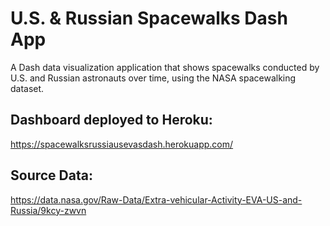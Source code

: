 # U.S. & Russian Spacewalks Dash App
A Dash data visualization application that shows spacewalks conducted by U.S. and Russian astronauts over time, using the NASA spacewalking dataset.

## Dashboard deployed to Heroku:
https://spacewalksrussiausevasdash.herokuapp.com/

## Source Data:
https://data.nasa.gov/Raw-Data/Extra-vehicular-Activity-EVA-US-and-Russia/9kcy-zwvn
